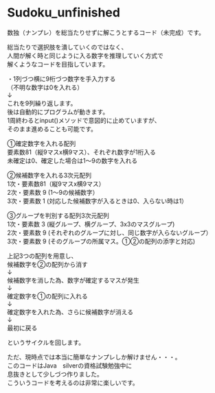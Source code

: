 # Sudoku_unfinished
数独（ナンプレ）を総当たりせずに解こうとするコード（未完成）です。

総当たりで選択肢を潰していくのではなく、  
人間が解く時と同じように入る数字を推理していく方式で  
解くようなコードを目指しています。  
  
・1列づつ横に9桁づつ数字を手入力する  
（不明な数字は0を入れる）  
↓  
これを9列繰り返します。  
後は自動的にプログラムが動きます。  
1周終わるとinput()メソッドで意図的に止めていますが、  
そのまま進めることも可能です。  
  
①確定数字を入れる配列  
要素数81（縦9マスx横9マス）、それぞれ数字が1桁入る  
未確定は0、確定した場合は1～9の数字を入れる  
  
②候補数字を入れる3次元配列  
1次・要素数81（縦9マスx横9マス）  
2次・要素数 9 (1～9の候補数字）  
3次・要素数 1 (対応した候補数字が入るときは0、入らない時は1）  
  
③グループを判別する配列3次元配列  
1次・要素数 3 (縦グループ、横グループ、3x3のマスグループ)  
2次・要素数 9 (それぞれのグループに対し、同じ数字が入らないグループ）  
3次・要素数 9 (そのグループの所属マス。①②の配列の添字と対応)  
  
上記3つの配列を用意し、  
候補数字を②の配列から消す  
↓  
候補数字を消した為、数字が確定するマスが発生  
↓  
確定数字を①の配列に入れる  
↓  
確定数字を入れた為、さらに候補数字が消える  
↓  
最初に戻る  
  
というサイクルを回します。  
  
ただ、現時点では本当に簡単なナンプレしか解けません・・・。  
このコードはJava　silverの資格試験勉強中に  
息抜きとして少しづつ作りました。  
こういうコードを考えるのは非常に楽しいです。
